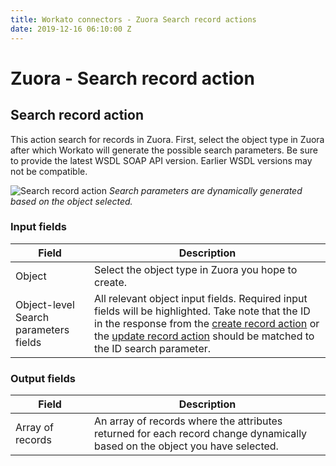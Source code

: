 ```yaml
---
title: Workato connectors - Zuora Search record actions
date: 2019-12-16 06:10:00 Z
---
```


# Zuora - Search record action

## Search record action
This action search for records in Zuora. First, select the object type in Zuora after which Workato will generate the possible search parameters. Be sure to provide the latest WSDL SOAP API version. Earlier WSDL versions may not be compatible.

![Search record action](~@img/zuora/search_record_action.png)
*Search parameters are dynamically generated based on the object selected.*

### Input fields

<table class="unchanged rich-diff-level-one">
  <thead>
    <tr>
        <th width='25%'>Field</th>
        <th>Description</th>
    </tr>
  </thead>
  <tbody>
    <tr>
      <td>Object</td>
      <td>Select the object type in Zuora you hope to create.</td>
    </tr>
    <tr>
      <td>Object-level Search parameters fields</td>
      <td>All relevant object input fields. Required input fields will be highlighted. Take note that the ID in the response from the <a href='/connectors/zuora/create_record.html'>create record action</a> or the <a href='/connectors/zuora/update_record.html'>update record action</a> should be matched to the ID search parameter.</td>
    </tr>
  </tbody>
</table>

### Output fields
<table class="unchanged rich-diff-level-one">
  <thead>
    <tr>
        <th width='25%'>Field</th>
        <th>Description</th>
    </tr>
  </thead>
  <tbody>
    <tr>
      <td>Array of records</td>
      <td>An array of records where the attributes returned for each record change dynamically based on the object you have selected.</td>
    </tr>
   </tbody>
</table>
